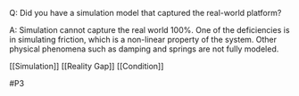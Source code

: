 Q: Did you have a simulation model that captured the real-world platform?

A: Simulation cannot capture the real world 100%. One of the deficiencies is in simulating friction, which is a non-linear property of the system. Other physical phenomena such as damping and springs are not fully modeled.

[[Simulation]]
[[Reality Gap]]
[[Condition]]

#P3 